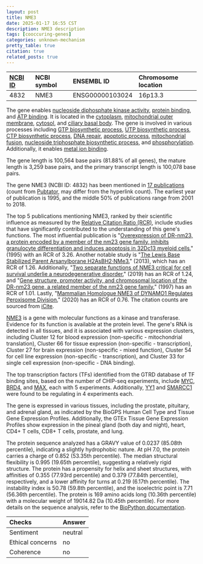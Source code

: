 ```yaml
---
layout: post
title: NME3
date: 2025-01-17 16:55 CST
description: NME3 description
tags: [cooccuring-genes]
categories: unknown-mechanism
pretty_table: true
citation: true
related_posts: true
---
```




| [NCBI ID](https://www.ncbi.nlm.nih.gov/gene/4832) | NCBI symbol | ENSEMBL ID | Chromosome location |
| :-------- | :------- | :-------- | :------- |
| 4832  | NME3 | ENSG00000103024 | 16p13.3 |



The gene enables [nucleoside diphosphate kinase activity](https://amigo.geneontology.org/amigo/term/GO:0004550), [protein binding](https://amigo.geneontology.org/amigo/term/GO:0005515), and [ATP binding](https://amigo.geneontology.org/amigo/term/GO:0005524). It is located in the [cytoplasm](https://amigo.geneontology.org/amigo/term/GO:0005737), [mitochondrial outer membrane](https://amigo.geneontology.org/amigo/term/GO:0005741), [cytosol](https://amigo.geneontology.org/amigo/term/GO:0005829), and [ciliary basal body](https://amigo.geneontology.org/amigo/term/GO:0036064). The gene is involved in various processes including [GTP biosynthetic process](https://amigo.geneontology.org/amigo/term/GO:0006183), [UTP biosynthetic process](https://amigo.geneontology.org/amigo/term/GO:0006228), [CTP biosynthetic process](https://amigo.geneontology.org/amigo/term/GO:0006241), [DNA repair](https://amigo.geneontology.org/amigo/term/GO:0006281), [apoptotic process](https://amigo.geneontology.org/amigo/term/GO:0006915), [mitochondrial fusion](https://amigo.geneontology.org/amigo/term/GO:0008053), [nucleoside triphosphate biosynthetic process](https://amigo.geneontology.org/amigo/term/GO:0009142), and [phosphorylation](https://amigo.geneontology.org/amigo/term/GO:0016310). Additionally, it enables [metal ion binding](https://amigo.geneontology.org/amigo/term/GO:0046872).


The gene length is 100,564 base pairs (81.88% of all genes), the mature length is 3,259 base pairs, and the primary transcript length is 100,078 base pairs.


The gene NME3 (NCBI ID: 4832) has been mentioned in [17 publications](https://pubmed.ncbi.nlm.nih.gov/?term=%22NME3%22) (count from [Pubtator](https://academic.oup.com/nar/article/47/W1/W587/5494727), may differ from the hyperlink count). The earliest year of publication is 1995, and the middle 50% of publications range from 2001 to 2018.


The top 5 publications mentioning NME3, ranked by their scientific influence as measured by the [Relative Citation Ratio (RCR)](https://journals.plos.org/plosbiology/article?id=10.1371/journal.pbio.1002541), include studies that have significantly contributed to the understanding of this gene's functions. The most influential publication is "[Overexpression of DR-nm23, a protein encoded by a member of the nm23 gene family, inhibits granulocyte differentiation and induces apoptosis in 32Dc13 myeloid cells.](https://pubmed.ncbi.nlm.nih.gov/7638209)" (1995) with an RCR of 3.26. Another notable study is "[The Lewis Base Stabilized Parent Arsanylborane H2AsBH2⋅NMe3.](https://pubmed.ncbi.nlm.nih.gov/23907931)" (2013), which has an RCR of 1.26. Additionally, "[Two separate functions of NME3 critical for cell survival underlie a neurodegenerative disorder.](https://pubmed.ncbi.nlm.nih.gov/30587587)" (2019) has an RCR of 1.24, and "[Gene structure, promoter activity, and chromosomal location of the DR-nm23 gene, a related member of the nm23 gene family.](https://pubmed.ncbi.nlm.nih.gov/9067290)" (1997) has an RCR of 1.01. Lastly, "[Mammalian Homologue NME3 of DYNAMO1 Regulates Peroxisome Division.](https://pubmed.ncbi.nlm.nih.gov/33126676)" (2020) has an RCR of 0.76. The citation counts are sourced from [iCite](https://icite.od.nih.gov).


[NME3](https://www.proteinatlas.org/ENSG00000103024-NME3) is a gene with molecular functions as a kinase and transferase. Evidence for its function is available at the protein level. The gene's RNA is detected in all tissues, and it is associated with various expression clusters, including Cluster 12 for blood expression (non-specific - mitochondrial translation), Cluster 66 for tissue expression (non-specific - transcription), Cluster 27 for brain expression (non-specific - mixed function), Cluster 54 for cell line expression (non-specific - transcription), and Cluster 33 for single cell expression (non-specific - DNA binding).


The top transcription factors (TFs) identified from the GTRD database of TF binding sites, based on the number of CHIP-seq experiments, include [MYC](https://www.ncbi.nlm.nih.gov/gene/4609), [BRD4](https://www.ncbi.nlm.nih.gov/gene/23476), and [MAX](https://www.ncbi.nlm.nih.gov/gene/4149), each with 5 experiments. Additionally, [YY1](https://www.ncbi.nlm.nih.gov/gene/7528) and [SMARCC1](https://www.ncbi.nlm.nih.gov/gene/6599) were found to be regulating in 4 experiments each.





The gene is expressed in various tissues, including the prostate, pituitary, and adrenal gland, as indicated by the BioGPS Human Cell Type and Tissue Gene Expression Profiles. Additionally, the GTEx Tissue Gene Expression Profiles show expression in the pineal gland (both day and night), heart, CD4+ T cells, CD8+ T cells, prostate, and lung.




The protein sequence analyzed has a GRAVY value of 0.0237 (85.08th percentile), indicating a slightly hydrophobic nature. At pH 7.0, the protein carries a charge of 0.852 (53.35th percentile). The median structural flexibility is 0.995 (19.65th percentile), suggesting a relatively rigid structure. The protein has a propensity for helix and sheet structures, with affinities of 0.355 (77.93rd percentile) and 0.379 (77.84th percentile), respectively, and a lower affinity for turns at 0.219 (6.17th percentile). The instability index is 50.78 (59.8th percentile), and the isoelectric point is 7.71 (56.36th percentile). The protein is 169 amino acids long (10.36th percentile) with a molecular weight of 19014.82 Da (10.45th percentile). For more details on the sequence analysis, refer to the [BioPython documentation](https://biopython.org/docs/1.75/api/Bio.SeqUtils.ProtParam.html).





| Checks    | Answer |
| :-------- | :------- |
| Sentiment  | neutral   |
| Ethical concerns | no     |
| Coherence    | no    |